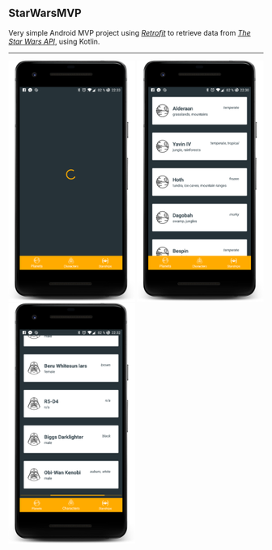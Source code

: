 ## StarWarsMVP

Very simple Android MVP project using [*Retrofit*](http://square.github.io/retrofit/) to retrieve data from [*The Star Wars API*](https://swapi.co/), using Kotlin.

* * *

<img src="screenshots/planets_loading_screenshot.png" width=250>
<img src="screenshots/planets_screenshot.png" width=250>
<img src="screenshots/characters_load_more_screenshot.png" width=250>